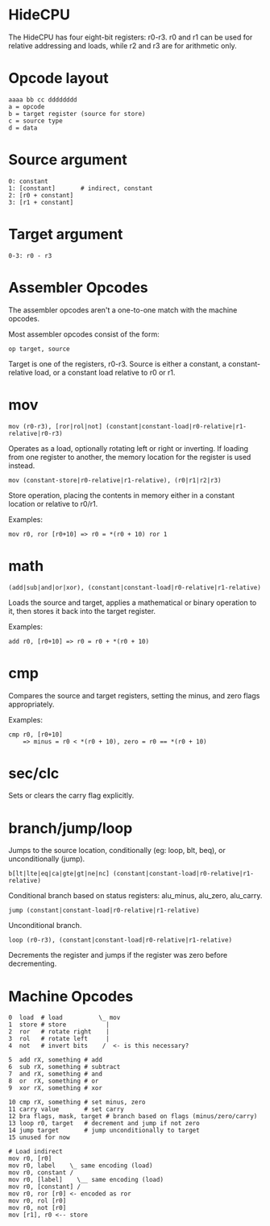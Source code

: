 HideCPU
=======

The HideCPU has four eight-bit registers: r0-r3. r0 and r1 can be used for relative addressing and loads, while
r2 and r3 are for arithmetic only.

Opcode layout
=============

    aaaa bb cc dddddddd
    a = opcode
    b = target register (source for store)
    c = source type
    d = data

Source argument
===============

    0: constant 
    1: [constant]       # indirect, constant
    2: [r0 + constant] 
    3: [r1 + constant]
  
Target argument
===============

    0-3: r0 - r3

Assembler Opcodes
=================

The assembler opcodes aren't a one-to-one match with the machine opcodes.

Most assembler opcodes consist of the form:

    op target, source

Target is one of the registers, r0-r3. Source is either a constant, a constant-relative load, or a constant 
load relative to r0 or r1.

mov
===

`mov (r0-r3), [ror|rol|not] (constant|constant-load|r0-relative|r1-relative|r0-r3)`

Operates as a load, optionally rotating left or right or inverting. If loading from
one register to another, the memory location for the register is used instead.

`mov (constant-store|r0-relative|r1-relative), (r0|r1|r2|r3)`

Store operation, placing the contents in memory either in a constant location 
or relative to r0/r1.

Examples:

`mov r0, ror [r0+10] => r0 = *(r0 + 10) ror 1`

math
====

`(add|sub|and|or|xor), (constant|constant-load|r0-relative|r1-relative)`

Loads the source and target, applies a mathematical or binary operation to it, then stores
it back into the target register.

Examples:

`add r0, [r0+10] => r0 = r0 + *(r0 + 10)`

cmp
===

Compares the source and target registers, setting the minus, and zero flags appropriately.

Examples:

```
cmp r0, [r0+10] 
    => minus = r0 < *(r0 + 10), zero = r0 == *(r0 + 10)
```

sec/clc
=======

Sets or clears the carry flag explicitly.

branch/jump/loop
================

Jumps to the source location, conditionally (eg: loop, blt, beq), or unconditionally (jump).

    b[lt|lte|eq|ca|gte|gt|ne|nc] (constant|constant-load|r0-relative|r1-relative)

Conditional branch based on status registers: alu_minus, alu_zero, alu_carry.

    jump (constant|constant-load|r0-relative|r1-relative)

Unconditional branch.

    loop (r0-r3), (constant|constant-load|r0-relative|r1-relative)

Decrements the register and jumps if the register was zero before decrementing.

Machine Opcodes
===============

```
0  load  # load          \_ mov
1  store # store           |
2  ror   # rotate right    |
3  rol   # rotate left     |
4  not   # invert bits    /  <- is this necessary?

5  add rX, something # add
6  sub rX, something # subtract
7  and rX, something # and
8  or  rX, something # or
9  xor rX, something # xor

10 cmp rX, something # set minus, zero
11 carry value       # set carry
12 bra flags, mask, target # branch based on flags (minus/zero/carry)
13 loop r0, target   # decrement and jump if not zero
14 jump target       # jump unconditionally to target
15 unused for now
```

```
# Load indirect
mov r0, [r0]
mov r0, label    \_ same encoding (load)
mov r0, constant /
mov r0, [label]    \__ same encoding (load)
mov r0, [constant] /
mov r0, ror [r0] <- encoded as ror
mov r0, rol [r0]
mov r0, not [r0]
mov [r1], r0 <-- store 
```
